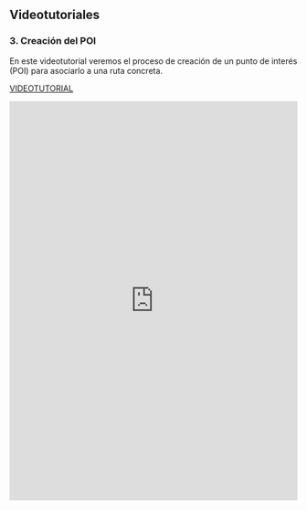 ## Videotutoriales

### 3\. Creación del POI

En este videotutorial veremos el proceso de creación de un punto de interés (POI) para asociarlo a una ruta concreta.

[VIDEOTUTORIAL](https://moodle.catedu.es/pluginfile.php/5142/mod_book/chapter/30/POI%C2%B4s.mp4)

<iframe src="https://moodle.catedu.es/pluginfile.php/5142/mod_book/chapter/30/POI%C2%B4s.mp4" frameborder="0" width="100%" height="700" allowfullscreen="true" mozallowfullscreen="true" webkitallowfullscreen="true"></iframe>
